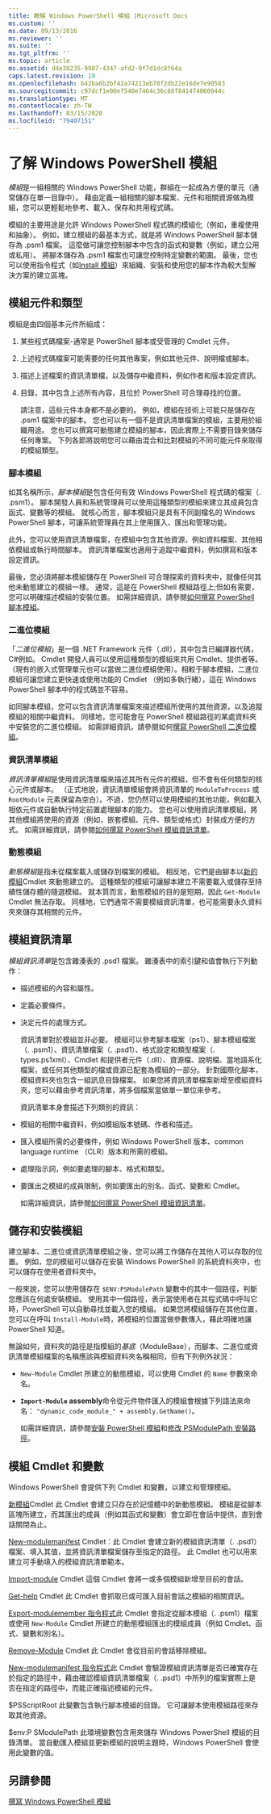 ```yaml
---
title: 瞭解 Windows PowerShell 模組 |Microsoft Docs
ms.custom: ''
ms.date: 09/13/2016
ms.reviewer: ''
ms.suite: ''
ms.tgt_pltfrm: ''
ms.topic: article
ms.assetid: d4e38235-9987-4347-afd2-0f7d1dc8f64a
caps.latest.revision: 19
ms.openlocfilehash: b42ba6b2bf42a74213eb78f2db22e16de7e90583
ms.sourcegitcommit: c97dcf1e00ef540e7464c36c88f841474060044c
ms.translationtype: MT
ms.contentlocale: zh-TW
ms.lasthandoff: 03/15/2020
ms.locfileid: "79407151"
---
```

# <a name="understanding-a-windows-powershell-module"></a>了解 Windows PowerShell 模組

*模組*是一組相關的 Windows PowerShell 功能，群組在一起成為方便的單元（通常儲存在單一目錄中）。 藉由定義一組相關的腳本檔案、元件和相關資源做為模組，您可以更輕鬆地參考、載入、保存和共用程式碼。

模組的主要用途是允許 Windows PowerShell 程式碼的模組化（例如，重複使用和抽象）。 例如，建立模組的最基本方式，就是將 Windows PowerShell 腳本儲存為 .psm1 檔案。 這麼做可讓您控制腳本中包含的函式和變數（例如，建立公用或私用）。 將腳本儲存為 .psm1 檔案也可讓您控制特定變數的範圍。 最後，您也可以使用指令程式（如[Install 模組](/powershell/module/PowershellGet/Install-Module)）來組織、安裝和使用您的腳本作為較大型解決方案的建立區塊。

## <a name="module-components-and-types"></a>模組元件和類型

模組是由四個基本元件所組成：

1. 某些程式碼檔案-通常是 PowerShell 腳本或受管理的 Cmdlet 元件。

2. 上述程式碼檔案可能需要的任何其他專案，例如其他元件、說明檔或腳本。

3. 描述上述檔案的資訊清單檔，以及儲存中繼資料，例如作者和版本設定資訊。

4. 目錄，其中包含上述所有內容，且位於 PowerShell 可合理尋找的位置。

   請注意，這些元件本身都不是必要的。 例如，模組在技術上可能只是儲存在 .psm1 檔案中的腳本。 您也可以有一個不是資訊清單檔案的模組，主要用於組織用途。 您也可以撰寫可動態建立模組的腳本，因此實際上不需要目錄來儲存任何專案。 下列各節將說明您可以藉由混合和比對模組的不同可能元件來取得的模組類型。

### <a name="script-modules"></a>腳本模組

如其名稱所示，*腳本模組*是包含任何有效 Windows PowerShell 程式碼的檔案（. .psm1）。 腳本開發人員和系統管理員可以使用這種類型的模組來建立其成員包含函式、變數等的模組。 就核心而言，腳本模組只是具有不同副檔名的 Windows PowerShell 腳本，可讓系統管理員在其上使用匯入、匯出和管理功能。

此外，您可以使用資訊清單檔案，在模組中包含其他資源，例如資料檔案、其他相依模組或執行時間腳本。 資訊清單檔案也適用于追蹤中繼資料，例如撰寫和版本設定資訊。

最後，您必須將腳本模組儲存在 PowerShell 可合理探索的資料夾中，就像任何其他未動態建立的模組一樣。 通常，這是在 PowerShell 模組路徑上;但如有需要，您可以明確描述模組的安裝位置。 如需詳細資訊，請參閱[如何撰寫 PowerShell 腳本模組](./how-to-write-a-powershell-script-module.md)。

### <a name="binary-modules"></a>二進位模組

「*二進位模組*」是一個 .NET Framework 元件（.dll），其中包含已編譯器代碼， C#例如。 Cmdlet 開發人員可以使用這種類型的模組來共用 Cmdlet、提供者等。 （現有的嵌入式管理單元也可以當做二進位模組使用）。相較于腳本模組，二進位模組可讓您建立更快速或使用功能的 Cmdlet （例如多執行緒），這在 Windows PowerShell 腳本中的程式碼並不容易。

如同腳本模組，您可以包含資訊清單檔案來描述模組所使用的其他資源，以及追蹤模組的相關中繼資料。 同樣地，您可能會在 PowerShell 模組路徑的某處資料夾中安裝您的二進位模組。 如需詳細資訊，請參閱如何[撰寫 PowerShell 二進位模組](./how-to-write-a-powershell-binary-module.md)。

### <a name="manifest-modules"></a>資訊清單模組

*資訊清單模組*是使用資訊清單檔來描述其所有元件的模組，但不會有任何類型的核心元件或腳本。 （正式地說，資訊清單模組會將資訊清單的 `ModuleToProcess` 或 `RootModule` 元素保留為空白）。不過，您仍然可以使用模組的其他功能，例如載入相依元件或自動執行特定前置處理腳本的能力。 您也可以使用資訊清單模組，將其他模組將使用的資源（例如，嵌套模組、元件、類型或格式）封裝成方便的方式。 如需詳細資訊，請參閱[如何撰寫 PowerShell 模組資訊清單](./how-to-write-a-powershell-module-manifest.md)。

### <a name="dynamic-modules"></a>動態模組

*動態模組*是指未從檔案載入或儲存到檔案的模組。 相反地，它們是由腳本以[新的模組](/powershell/module/Microsoft.PowerShell.Core/New-Module)Cmdlet 來動態建立的。 這種類型的模組可讓腳本建立不需要載入或儲存至持續性儲存體的隨選模組。 就本質而言，動態模組的目的是短期，因此 `Get-Module` Cmdlet 無法存取。 同樣地，它們通常不需要模組資訊清單，也可能需要永久資料夾來儲存其相關的元件。

## <a name="module-manifests"></a>模組資訊清單

*模組資訊清單*是包含雜湊表的 .psd1 檔案。 雜湊表中的索引鍵和值會執行下列動作：

- 描述模組的內容和屬性。

- 定義必要條件。

- 決定元件的處理方式。

  資訊清單對於模組並非必要。 模組可以參考腳本檔案（ps1）、腳本模組檔案（. .psm1）、資訊清單檔案（. .psd1）、格式設定和類型檔案（. types.ps1xml）、Cmdlet 和提供者元件（.dll）、資源檔、說明檔、當地語系化檔案，或任何其他類型的檔或資源已配套為模組的一部分。 針對國際化腳本，模組資料夾也包含一組訊息目錄檔案。 如果您將資訊清單檔案新增至模組資料夾，您可以藉由參考資訊清單，將多個檔案當做單一單位來參考。

  資訊清單本身會描述下列類別的資訊：

- 模組的相關中繼資料，例如模組版本號碼、作者和描述。

- 匯入模組所需的必要條件，例如 Windows PowerShell 版本、common language runtime （CLR）版本和所需的模組。

- 處理指示詞，例如要處理的腳本、格式和類型。

- 要匯出之模組的成員限制，例如要匯出的別名、函式、變數和 Cmdlet。

  如需詳細資訊，請參閱[如何撰寫 PowerShell 模組資訊清單](./how-to-write-a-powershell-module-manifest.md)。

## <a name="storing-and-installing-a-module"></a>儲存和安裝模組

建立腳本、二進位或資訊清單模組之後，您可以將工作儲存在其他人可以存取的位置。 例如，您的模組可以儲存在安裝 Windows PowerShell 的系統資料夾中，也可以儲存在使用者資料夾中。

一般來說，您可以使用儲存在 `$ENV:PSModulePath` 變數中的其中一個路徑，判斷您應該在何處安裝模組。 使用其中一個路徑，表示當使用者在其程式碼中呼叫它時，PowerShell 可以自動尋找並載入您的模組。 如果您將模組儲存在其他位置，您可以在呼叫 `Install-Module`時，將模組的位置當做參數傳入，藉此明確地讓 PowerShell 知道。

無論如何，資料夾的路徑是指模組的*基底*（ModuleBase），而腳本、二進位或資訊清單模組檔案的名稱應該與模組資料夾名稱相同，但有下列例外狀況：

- `New-Module` Cmdlet 所建立的動態模組，可以使用 Cmdlet 的 `Name` 參數來命名。

- **`Import-Module` assembly**命令從元件物件匯入的模組會根據下列語法來命名： `"dynamic_code_module_" + assembly.GetName()`。

  如需詳細資訊，請參閱[安裝 PowerShell 模組](./installing-a-powershell-module.md)和[修改 PSModulePath 安裝路徑](./modifying-the-psmodulepath-installation-path.md)。

## <a name="module-cmdlets-and-variables"></a>模組 Cmdlet 和變數

Windows PowerShell 會提供下列 Cmdlet 和變數，以建立和管理模組。

[新模組](/powershell/module/Microsoft.PowerShell.Core/New-Module)Cmdlet 此 Cmdlet 會建立只存在於記憶體中的新動態模組。 模組是從腳本區塊所建立，而其匯出的成員（例如其函式和變數）會立即在會話中提供，直到會話關閉為止。

[New-modulemanifest](/powershell/module/Microsoft.PowerShell.Core/New-ModuleManifest) Cmdlet：此 Cmdlet 會建立新的模組資訊清單（. .psd1）檔案、填入其值，並將資訊清單檔案儲存至指定的路徑。 此 Cmdlet 也可以用來建立可手動填入的模組資訊清單範本。

[Import-module](/powershell/module/Microsoft.PowerShell.Core/Import-Module) Cmdlet 這個 Cmdlet 會將一或多個模組新增至目前的會話。

[Get-help](/powershell/module/Microsoft.PowerShell.Core/Get-Module) Cmdlet 此 Cmdlet 會抓取已或可匯入目前會話之模組的相關資訊。

[Export-modulemember 指令程式](/powershell/module/Microsoft.PowerShell.Core/Export-ModuleMember)此 Cmdlet 會指定從腳本模組（. .psm1）檔案或使用 `New-Module` Cmdlet 所建立的動態模組匯出的模組成員（例如 Cmdlet、函式、變數和別名）。

[Remove-Module](/powershell/module/Microsoft.PowerShell.Core/Remove-Module) Cmdlet 此 Cmdlet 會從目前的會話移除模組。

[New-modulemanifest 指令程式](/powershell/module/Microsoft.PowerShell.Core/Test-ModuleManifest)此 Cmdlet 會驗證模組資訊清單是否已確實存在於指定的路徑中，藉由確認模組資訊清單檔案（. .psd1）中所列的檔案實際上是否在指定的路徑中，而能正確描述模組的元件。

$PSScriptRoot 此變數包含執行腳本模組的目錄。 它可讓腳本使用模組路徑來存取其他資源。

$env:P SModulePath 此環境變數包含用來儲存 Windows PowerShell 模組的目錄清單。 當自動匯入模組並更新模組的說明主題時，Windows PowerShell 會使用此變數的值。

## <a name="see-also"></a>另請參閱

[撰寫 Windows PowerShell 模組](./writing-a-windows-powershell-module.md)
